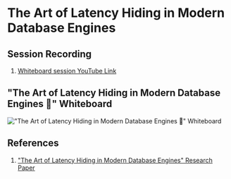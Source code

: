 # The Art of Latency Hiding in Modern Database Engines

## Session Recording

1. [Whiteboard session YouTube Link](https://youtu.be/gzQ6ep48udQ)

## "The Art of Latency Hiding in Modern Database Engines 🥷" Whiteboard

!["The Art of Latency Hiding in Modern Database Engines 🥷" Whiteboard](./the-art-of-latency-hiding-in-modern-database-engines.png)

## References

1. ["The Art of Latency Hiding in Modern Database Engines" Research Paper](https://www.vldb.org/pvldb/vol17/p577-huang.pdf)
